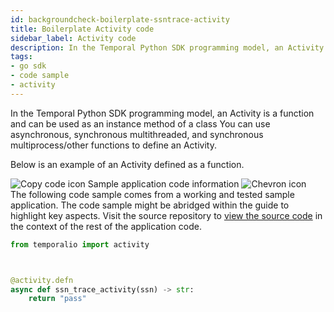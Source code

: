 ```yaml
---
id: backgroundcheck-boilerplate-ssntrace-activity
title: Boilerplate Activity code
sidebar_label: Activity code
description: In the Temporal Python SDK programming model, an Activity is an function.
tags:
- go sdk
- code sample
- activity
---
```


<!-- DO NOT EDIT THIS FILE DIRECTLY.
THIS FILE IS GENERATED from https://github.com/temporalio/documentation-samples-python/blob/replay-tests/backgroundcheck_boilerplate/activities/ssntraceactivity_dacx.py. -->

In the Temporal Python SDK programming model, an Activity is a function and can be used as an instance method of a class
You can use asynchronous, synchronous multithreaded, and synchronous multiprocess/other functions to define an Activity.

Below is an example of an Activity defined as a function.

<div class="copycode-notice-container"><div class="copycode-notice"><img data-style="copycode-icon" src="/icons/copycode.png" alt="Copy code icon" /> Sample application code information <img id="i-ca2a55f0-7bee-4234-9ec1-6c7091139c65" data-event="clickable-copycode-info" data-style="chevron-icon" src="/icons/chevron.png" alt="Chevron icon" /></div><div id="copycode-info-ca2a55f0-7bee-4234-9ec1-6c7091139c65" class="copycode-info">The following code sample comes from a working and tested sample application. The code sample might be abridged within the guide to highlight key aspects. Visit the source repository to <a href="https://github.com/temporalio/documentation-samples-python/blob/replay-tests/backgroundcheck_boilerplate/activities/ssntraceactivity_dacx.py">view the source code</a> in the context of the rest of the application code.</div></div>

```python
from temporalio import activity



@activity.defn
async def ssn_trace_activity(ssn) -> str:
    return "pass"
```
